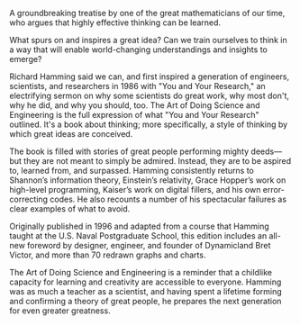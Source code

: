 A groundbreaking treatise by one of the great mathematicians of our time, who argues that highly effective thinking can be learned.

What spurs on and inspires a great idea? Can we train ourselves to think in a way that will enable world-changing understandings and insights to emerge?

Richard Hamming said we can, and first inspired a generation of engineers, scientists, and researchers in 1986 with "You and Your Research," an electrifying sermon on why some scientists do great work, why most don't, why he did, and why you should, too. The Art of Doing Science and Engineering is the full expression of what "You and Your Research" outlined. It's a book about thinking; more specifically, a style of thinking by which great ideas are conceived.

The book is filled with stories of great people performing mighty deeds––but they are not meant to simply be admired. Instead, they are to be aspired to, learned from, and surpassed. Hamming consistently returns to Shannon’s information theory, Einstein’s relativity, Grace Hopper’s work on high-level programming, Kaiser’s work on digital fillers, and his own error-correcting codes. He also recounts a number of his spectacular failures as clear examples of what to avoid.

Originally published in 1996 and adapted from a course that Hamming taught at the U.S. Naval Postgraduate School, this edition includes an all-new foreword by designer, engineer, and founder of Dynamicland Bret Victor, and more than 70 redrawn graphs and charts.

The Art of Doing Science and Engineering is a reminder that a childlike capacity for learning and creativity are accessible to everyone. Hamming was as much a teacher as a scientist, and having spent a lifetime forming and confirming a theory of great people, he prepares the next generation for even greater greatness.
